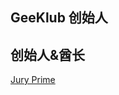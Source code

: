## GeeKlub 创始人


## 创始人&酋长
[Jury Prime](https://coding.net/u/hellovass/p/GeekLub/git/blob/master/members/Jury%20Prime.md)

